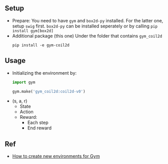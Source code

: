 ## Setup
- Prepare:
    You need to have ```gym``` and ```box2d-py``` installed. For the latter one, setup ```swig``` first. ```box2d-py``` can be installed seperately or by calling ```pip install gym[box2d]```
- Additional package (this one)
    Under the folder that contains ```gym_coil2d```
    ```
    pip install -e gym-coil2d
    ```

## Usage
- Initializing the environment by:
    ```python
    import gym

    gym.make('gym_coil2d:coil2d-v0')
    ```
- (s, a, r)
    - State
    - Action
    - Reward:
        - Each step
        - End reward

## Ref
- [How to create new environments for Gym](https://github.com/openai/gym/blob/master/docs/creating-environments.md)